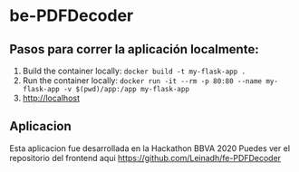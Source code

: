 # be-PDFDecoder

## Pasos para correr la aplicación localmente:

1. Build the container locally: `docker build -t my-flask-app .`
2. Run the container locally: `docker run -it --rm -p 80:80 --name my-flask-app -v $(pwd)/app:/app my-flask-app`
3. [http://localhost](http://localhost)

## Aplicacion
Esta aplicacion fue desarrollada en la Hackathon BBVA 2020
Puedes ver el repositorio del frontend aqui https://github.com/Leinadh/fe-PDFDecoder

